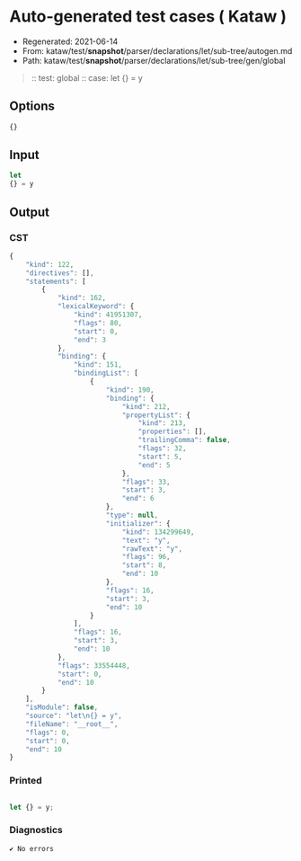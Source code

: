 # Auto-generated test cases ( Kataw )
- Regenerated: 2021-06-14
- From: kataw/test/__snapshot__/parser/declarations/let/sub-tree/autogen.md
- Path: kataw/test/__snapshot__/parser/declarations/let/sub-tree/gen/global
> :: test: global
> :: case: let
>          {} = y
## Options

`````js
{}
`````
## Input

`````js
let
{} = y
`````
## Output

### CST

```javascript
{
    "kind": 122,
    "directives": [],
    "statements": [
        {
            "kind": 162,
            "lexicalKeyword": {
                "kind": 41951307,
                "flags": 80,
                "start": 0,
                "end": 3
            },
            "binding": {
                "kind": 151,
                "bindingList": [
                    {
                        "kind": 190,
                        "binding": {
                            "kind": 212,
                            "propertyList": {
                                "kind": 213,
                                "properties": [],
                                "trailingComma": false,
                                "flags": 32,
                                "start": 5,
                                "end": 5
                            },
                            "flags": 33,
                            "start": 3,
                            "end": 6
                        },
                        "type": null,
                        "initializer": {
                            "kind": 134299649,
                            "text": "y",
                            "rawText": "y",
                            "flags": 96,
                            "start": 8,
                            "end": 10
                        },
                        "flags": 16,
                        "start": 3,
                        "end": 10
                    }
                ],
                "flags": 16,
                "start": 3,
                "end": 10
            },
            "flags": 33554448,
            "start": 0,
            "end": 10
        }
    ],
    "isModule": false,
    "source": "let\n{} = y",
    "fileName": "__root__",
    "flags": 0,
    "start": 0,
    "end": 10
}
```

### Printed

```javascript

let {} = y;
```

### Diagnostics

```javascript
✔ No errors
```

